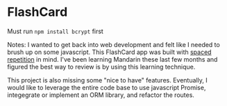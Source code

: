 # FlashCard
Must run `npm install bcrypt` first


Notes: I wanted to get back into web development and felt like I needed to brush up on some javascript. This FlashCard app was built with [spaced repetition](https://en.wikipedia.org/wiki/Spaced_repetition) in mind. I've been learning Mandarin these last few months and figured the best way to review is by using this learning technique.

This project is also missing some "nice to have" features. Eventually, I would like to leverage the entire code base to use javascript Promise, integegrate or implement an ORM library, and refactor the routes.
